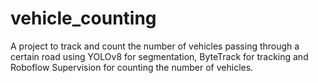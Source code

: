 # vehicle_counting
A project to track and count the number of vehicles passing through a certain road using YOLOv8 for segmentation, ByteTrack for tracking and Roboflow Supervision for counting the number of vehicles.
